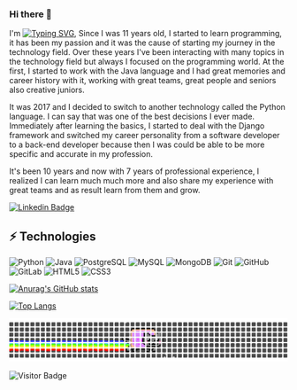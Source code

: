 ### Hi there 👋

I'm [![Typing SVG](https://readme-typing-svg.demolab.com?font=Freehand&duration=1000&pause=1000&color=909090&center=true&vCenter=true&width=115&height=27&lines=Samuel+Arjasbi)](https://git.io/typing-svg), Since I was 11 years old, I started to learn programming, it has been my passion and it was the cause of starting my journey in the technology field. Over these years I've been interacting with many topics in the technology field but always I focused on the programming world.
At the first, I started to work with the Java language and I had great memories and career history with it, working with great teams, great people and seniors also creative juniors. 

It was 2017 and I decided to switch to another technology called the Python language. I can say that was one of the best decisions I ever made. Immediately after learning the basics, I started to deal with the Django framework and switched my career personality from a software developer to a back-end developer because then I was could be able to be more specific and accurate in my profession.

It's been 10 years and now with 7 years of professional experience, I realized I can learn much much more and also share my experience with great teams and as result learn from them and grow.


[![Linkedin Badge](https://img.shields.io/badge/LinkedIn-blue?style=flat-square&logo=linkedin&labelColor=blue&link=https://www.linkedin.com/in/arjasbi/)](https://www.linkedin.com/in/arjasbi/)


## ⚡ Technologies

![Python](https://img.shields.io/badge/-Python-black?style=flat-square&logo=Python)
![Java](https://img.shields.io/badge/-Java-black?style=flat-square&logo=java)
![PostgreSQL](https://img.shields.io/badge/-PostgreSQL-black?style=flat-square&logo=postgresql)
![MySQL](https://img.shields.io/badge/-MySQL-black?style=flat-square&logo=mysql)
![MongoDB](https://img.shields.io/badge/-MongoDB-black?style=flat-square&logo=mongodb)
![Git](https://img.shields.io/badge/-Git-black?style=flat-square&logo=git)
![GitHub](https://img.shields.io/badge/-GitHub-black?style=flat-square&logo=github)
![GitLab](https://img.shields.io/badge/-GitLab-black?style=flat-square&logo=gitlab)
![HTML5](https://img.shields.io/badge/-HTML5-black?style=flat-square&logo=html5&logoColor=white)
![CSS3](https://img.shields.io/badge/-CSS3-black?style=flat-square&logo=css3)



[![Anurag's GitHub stats](https://github-readme-stats.vercel.app/api?username=samuelarjasbi&hide=contribs,prs&theme=midnight-purple)](https://github.com/samuelarjasbi/github-readme-stats&hide=contribs,prs&theme=midnight-purple)

[![Top Langs](https://github-readme-stats.vercel.app/api/top-langs/?username=samuelarjasbi&hide=css,html,scss,shell&theme=midnight-purple&layout=compact)](https://github.com/samuelarjasbi/github-readme-stats&hide=css,html,scss,shell&theme=midnight-purple&layout=compact)


<img src="https://github.com/samuelarjasbi/samuelarjasbi/blob/main/nyan-cat.gif" alt="" data-canonical-src="https://gyazo.com/eb5c5741b6a9a16c692170a41a49c858.png" width="960"  />

![Visitor Badge](https://visitor-badge.laobi.icu/badge?page_id=sameularjasbi.samuelarjasbi)
<!--
**samuelarjasbi/samuelarjasbi** is a ✨ _special_ ✨ repository because its `README.md` (this file) appears on your GitHub profile.

Here are some ideas to get you started:

- 🔭 I’m currently working on ...
- 🌱 I’m currently learning ...
- 👯 I’m looking to collaborate on ...
- 🤔 I’m looking for help with ...
- 💬 Ask me about ...
- 📫 How to reach me: ...
- 😄 Pronouns: ...
- ⚡ Fun fact: ...
-->

